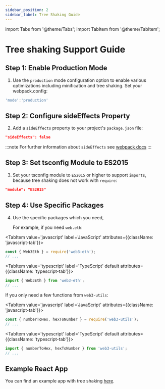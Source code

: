 ```yaml
---
sidebar_position: 2
sidebar_label: Tree Shaking Guide
---
```


import Tabs from '@theme/Tabs';
import TabItem from '@theme/TabItem';

# Tree shaking Support Guide

## Step 1: Enable Production Mode

1. Use the `production` mode configuration option to enable various optimizations including minification and tree shaking. Set your webpack.config:

```js
'mode':'production'
```

## Step 2: Configure sideEffects Property

2. Add a `sideEffects` property to your project's `package.json` file:

```json
"sideEffects": false
```

:::note
For further information about `sideEffects` see [webpack docs](https://webpack.js.org/guides/tree-shaking/)
::: 

## Step 3: Set tsconfig Module to ES2015

3. Set your tsconfig module to `ES2015` or higher to support `imports`, because tree shaking does not work with `require`:

```json
"module": "ES2015"
```

## Step 4: Use Specific Packages

4. Use the specific packages which you need,

    For example, if you need `web.eth`:

<Tabs groupId='prog-lang' queryString>

  <TabItem value='javascript' label='JavaScript'
  	attributes={{className: 'javascript-tab'}}>

```javascript
const { Web3Eth } = require('web3-eth');
// ...
```

  </TabItem>
  
  <TabItem value='typescript' label='TypeScript' default
  	attributes={{className: 'typescript-tab'}}>

```typescript
import { Web3Eth } from 'web3-eth';
// ...
```

  </TabItem>
</Tabs>

If you only need a few functions from `web3-utils`:

<Tabs groupId='prog-lang' queryString>

  <TabItem value='javascript' label='JavaScript'
  	attributes={{className: 'javascript-tab'}}>

```javascript
const { numberToHex, hexToNumber } = require('web3-utils');
// ...
```

  </TabItem>
  
  <TabItem value='typescript' label='TypeScript' default
  	attributes={{className: 'typescript-tab'}}>

```typescript
import { numberToHex, hexToNumber } from 'web3-utils';
// ...
```

  </TabItem>
</Tabs>

## Example React App

You can find an example app with tree shaking [here](https://github.com/ChainSafe/web3js-example-react-app).
